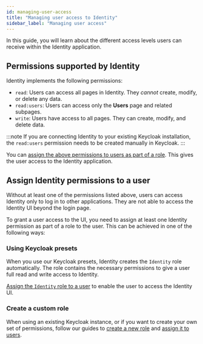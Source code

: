 ```yaml
---
id: managing-user-access
title: "Managing user access to Identity"
sidebar_label: "Managing user access"
---
```


In this guide, you will learn about the different access levels users can receive within the Identity application.

## Permissions supported by Identity

Identity implements the following permissions:

- `read`: Users can access all pages in Identity. They _cannot_ create, modify, or delete any data.
- `read:users`: Users can access only the **Users** page and related subpages.
- `write`: Users have access to all pages. They can create, modify, and delete data.

:::note
If you are connecting Identity to your existing Keycloak installation, the `read:users` permission needs to be created
manually in Keycloak.
:::

You can [assign the above permissions to users as part of a role](assigning-a-role-to-a-user.md).
This gives the user access to the Identity application.

## Assign Identity permissions to a user

Without at least one of the permissions listed above, users can access Identity only to log in to other applications.
They are not able to access the Identity UI beyond the login page.

To grant a user access to the UI, you need to assign at least one Identity permission as part of a role to the user. This can be achieved in one of the following ways:

### Using Keycloak presets

When you use our Keycloak presets, Identity creates the `Identity` role automatically.
The role contains the necessary permissions to give a user full read and write access to Identity.

[Assign the `Identity` role to a user](assigning-a-role-to-a-user.md) to enable the user to access the Identity UI.

### Create a custom role

When using an existing Keycloak instance, or if you want to create your own set of permissions, follow our guides to
[create a new role](adding-a-role.md) and [assign it to users](assigning-a-role-to-a-user.md).
